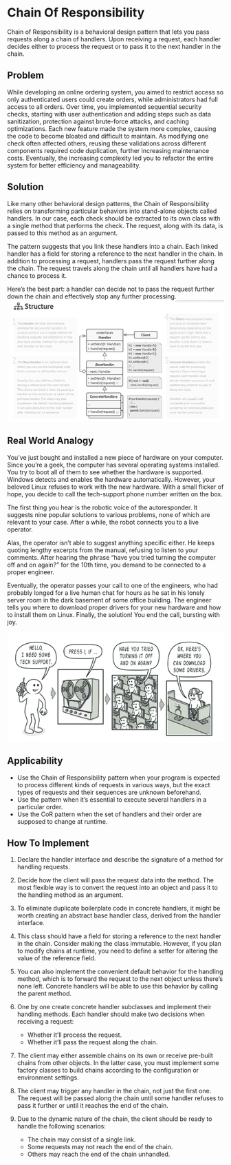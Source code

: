 # Chain Of Responsibility

Chain of Responsibility is a behavioral design pattern that lets you pass requests along a chain of handlers. Upon receiving a request, each handler decides either to process the request or to pass it to the next handler in the chain.

## Problem 
While developing an online ordering system, you aimed to restrict access so only authenticated users could create orders, while administrators had full access to all orders. Over time, you implemented sequential security checks, starting with user authentication and adding steps such as data sanitization, protection against brute-force attacks, and caching optimizations. Each new feature made the system more complex, causing the code to become bloated and difficult to maintain. As modifying one check often affected others, reusing these validations across different components required code duplication, further increasing maintenance costs. Eventually, the increasing complexity led you to refactor the entire system for better efficiency and manageability.

## Solution
Like many other behavioral design patterns, the Chain of Responsibility relies on transforming particular behaviors into stand-alone objects called handlers. In our case, each check should be extracted to its own class with a single method that performs the check. The request, along with its data, is passed to this method as an argument.

The pattern suggests that you link these handlers into a chain. Each linked handler has a field for storing a reference to the next handler in the chain. In addition to processing a request, handlers pass the request further along the chain. The request travels along the chain until all handlers have had a chance to process it.

Here’s the best part: a handler can decide not to pass the request further down the chain and effectively stop any further processing.
![img.png](img.png)

## Real World Analogy
You’ve just bought and installed a new piece of hardware on your computer. Since you’re a geek, the computer has several operating systems installed. You try to boot all of them to see whether the hardware is supported. Windows detects and enables the hardware automatically. However, your beloved Linux refuses to work with the new hardware. With a small flicker of hope, you decide to call the tech-support phone number written on the box.

The first thing you hear is the robotic voice of the autoresponder. It suggests nine popular solutions to various problems, none of which are relevant to your case. After a while, the robot connects you to a live operator.

Alas, the operator isn’t able to suggest anything specific either. He keeps quoting lengthy excerpts from the manual, refusing to listen to your comments. After hearing the phrase “have you tried turning the computer off and on again?” for the 10th time, you demand to be connected to a proper engineer.

Eventually, the operator passes your call to one of the engineers, who had probably longed for a live human chat for hours as he sat in his lonely server room in the dark basement of some office building. The engineer tells you where to download proper drivers for your new hardware and how to install them on Linux. Finally, the solution! You end the call, bursting with joy.

![img_1.png](img_1.png)

## Applicability
- Use the Chain of Responsibility pattern when your program is expected to process different kinds of requests in various ways, but the exact types of requests and their sequences are unknown beforehand.
- Use the pattern when it’s essential to execute several handlers in a particular order.
- Use the CoR pattern when the set of handlers and their order are supposed to change at runtime.

## How To Implement
1. Declare the handler interface and describe the signature of a method for handling requests.

2. Decide how the client will pass the request data into the method. The most flexible way is to convert the request into an object and pass it to the handling method as an argument.

3. To eliminate duplicate boilerplate code in concrete handlers, it might be worth creating an abstract base handler class, derived from the handler interface.

4. This class should have a field for storing a reference to the next handler in the chain. Consider making the class immutable. However, if you plan to modify chains at runtime, you need to define a setter for altering the value of the reference field.

5. You can also implement the convenient default behavior for the handling method, which is to forward the request to the next object unless there’s none left. Concrete handlers will be able to use this behavior by calling the parent method.

6. One by one create concrete handler subclasses and implement their handling methods. Each handler should make two decisions when receiving a request:
   * Whether it’ll process the request. 
   * Whether it’ll pass the request along the chain.

7. The client may either assemble chains on its own or receive pre-built chains from other objects. In the latter case, you must implement some factory classes to build chains according to the configuration or environment settings.

8. The client may trigger any handler in the chain, not just the first one. The request will be passed along the chain until some handler refuses to pass it further or until it reaches the end of the chain.

9. Due to the dynamic nature of the chain, the client should be ready to handle the following scenarios:
   * The chain may consist of a single link. 
   * Some requests may not reach the end of the chain. 
   * Others may reach the end of the chain unhandled.
